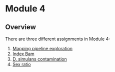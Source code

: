 # **Module 4**

## Overview
There are three different assignments in Module 4:

1.  [Mapping pipeline exploration](/Module_4/mapping_pipeline_output.md)
2.  [Index Bam](/Module_4/indexBam.sh)
2.  [D. simulans contamination](/Module_4/simulans_instructions.md)
3.  [Sex ratio](/Module_4/sex_ratio.md)
